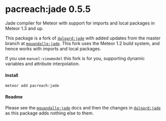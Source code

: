 pacreach:jade 0.5.5
==================

Jade compiler for Meteor with support for imports and local packages in Meteor 1.3 and up.

This package is a fork of [`dalgard:jade`](https://github.com/dalgard/meteor-jade) with added updates from the master branch at [`mquandalle:jade`](https://github.com/mquandalle/meteor-jade). This fork uses the Meteor 1.2 build system, and hence works with imports and local packages.

If you use `manuel:viewmodel` this fork is for you, supporting dynamic variables and attribute interpolation.

#### Install

`meteor add pacreach:jade`

#### Readme

Please see the [`mquandalle:jade`](https://github.com/mquandalle/meteor-jade) docs and then the changes in [`dalgard:jade`](https://github.com/dalgard/meteor-jade) as this package adds nothing else to them.
